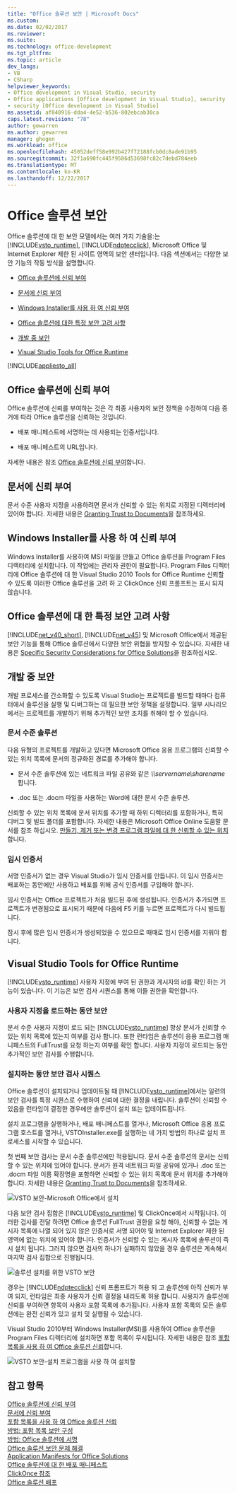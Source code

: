 ```yaml
---
title: "Office 솔루션 보안 | Microsoft Docs"
ms.custom: 
ms.date: 02/02/2017
ms.reviewer: 
ms.suite: 
ms.technology: office-development
ms.tgt_pltfrm: 
ms.topic: article
dev_langs:
- VB
- CSharp
helpviewer_keywords:
- Office development in Visual Studio, security
- Office applications [Office development in Visual Studio], security
- security [Office development in Visual Studio]
ms.assetid: af840916-dda4-4e52-b536-802ebcab30ca
caps.latest.revision: "78"
author: gewarren
ms.author: gewarren
manager: ghogen
ms.workload: office
ms.openlocfilehash: 45052deff58e992b427f72188fcb0dc8ade91b95
ms.sourcegitcommit: 32f1a690fc445f9586d53698fc82c7debd784eeb
ms.translationtype: MT
ms.contentlocale: ko-KR
ms.lasthandoff: 12/22/2017
---
```

# <a name="securing-office-solutions"></a>Office 솔루션 보안
  Office 솔루션에 대 한 보안 모델에서는 여러 가지 기술을:는 [!INCLUDE[vsto_runtime](../vsto/includes/vsto-runtime-md.md)], [!INCLUDE[ndptecclick](../vsto/includes/ndptecclick-md.md)], Microsoft Office 및 Internet Explorer 제한 된 사이트 영역의 보안 센터입니다. 다음 섹션에서는 다양한 보안 기능의 작동 방식을 설명합니다.  
  
-   [Office 솔루션에 신뢰 부여](#GrantingTrustToSolutions)  
  
-   [문서에 신뢰 부여](#GrantingTrustToDocuments)  
  
-   [Windows Installer를 사용 하 여 신뢰 부여](#GrantingTrustWindowsInstaller)  
  
-   [Office 솔루션에 대한 특정 보안 고려 사항](#Security)  
  
-   [개발 중 보안](#SecurityDuringDeployment)  
  
-   [Visual Studio Tools for Office Runtime](#VisualStudioToolsForOfficeRuntime)  
  
 [!INCLUDE[appliesto_all](../vsto/includes/appliesto-all-md.md)]  
  
##  <a name="GrantingTrustToSolutions"></a>Office 솔루션에 신뢰 부여  
 Office 솔루션에 신뢰를 부여하는 것은 각 최종 사용자의 보안 정책을 수정하여 다음 증거에 따라 Office 솔루션을 신뢰하는 것입니다.  
  
-   배포 매니페스트에 서명하는 데 사용되는 인증서입니다.  
  
-   배포 매니페스트의 URL입니다.  
  
 자세한 내용은 참조 [Office 솔루션에 신뢰 부여](../vsto/granting-trust-to-office-solutions.md)합니다.  
  
##  <a name="GrantingTrustToDocuments"></a>문서에 신뢰 부여  
 문서 수준 사용자 지정을 사용하려면 문서가 신뢰할 수 있는 위치로 지정된 디렉터리에 있어야 합니다. 자세한 내용은 [Granting Trust to Documents](../vsto/granting-trust-to-documents.md)을 참조하세요.  
  
##  <a name="GrantingTrustWindowsInstaller"></a>Windows Installer를 사용 하 여 신뢰 부여  
 Windows Installer를 사용하여 MSI 파일을 만들고 Office 솔루션을 Program Files 디렉터리에 설치합니다. 이 작업에는 관리자 권한이 필요합니다. Program Files 디렉터리에 Office 솔루션에 대 한 Visual Studio 2010 Tools for Office Runtime 신뢰할 수 있도록 이러한 Office 솔루션을 고려 하 고 ClickOnce 신뢰 프롬프트는 표시 되지 않습니다.  
  
##  <a name="Security"></a>Office 솔루션에 대 한 특정 보안 고려 사항  
 [!INCLUDE[net_v40_short](../sharepoint/includes/net-v40-short-md.md)], [!INCLUDE[net_v45](../vsto/includes/net-v45-md.md)] 및 Microsoft Office에서 제공된 보안 기능을 통해 Office 솔루션에서 다양한 보안 위협을 방지할 수 있습니다. 자세한 내용은 [Specific Security Considerations for Office Solutions](../vsto/specific-security-considerations-for-office-solutions.md)을 참조하십시오.  
  
##  <a name="SecurityDuringDeployment"></a>개발 중 보안  
 개발 프로세스를 간소화할 수 있도록 Visual Studio는 프로젝트를 빌드할 때마다 컴퓨터에서 솔루션을 실행 및 디버그하는 데 필요한 보안 정책을 설정합니다. 일부 시나리오에서는 프로젝트를 개발하기 위해 추가적인 보안 조치를 취해야 할 수 있습니다.  
  
### <a name="document-level-solutions"></a>문서 수준 솔루션  
 다음 유형의 프로젝트를 개발하고 있다면 Microsoft Office 응용 프로그램의 신뢰할 수 있는 위치 목록에 문서의 정규화된 경로를 추가해야 합니다.  
  
-   문서 수준 솔루션에 있는 네트워크 파일 공유와 같은  *\\\servername\sharename*합니다.  
  
-   .doc 또는 .docm 파일을 사용하는 Word에 대한 문서 수준 솔루션.  
  
 신뢰할 수 있는 위치 목록에 문서 위치를 추가할 때 하위 디렉터리를 포함하거나, 특히 디버그 및 빌드 폴더를 포함합니다. 자세한 내용은 Microsoft Office Online 도움말 문서를 참조 하십시오. [만들기, 제거 또는 변경 프로그램 파일에 대 한 신뢰할 수 있는 위치](https://support.office.com/en-au/article/Create-remove-or-change-a-trusted-location-for-your-files-f5151879-25ea-4998-80a5-4208b3540a62)합니다.  
  
### <a name="temporary-certificates"></a>임시 인증서  
 서명 인증서가 없는 경우 Visual Studio가 임시 인증서를 만듭니다. 이 임시 인증서는 배포하는 동안에만 사용하고 배포를 위해 공식 인증서를 구입해야 합니다.  
  
 임시 인증서는 Office 프로젝트가 처음 빌드된 후에 생성됩니다. 인증서가 추가되면 프로젝트가 변경됨으로 표시되기 때문에 다음에 F5 키를 누르면 프로젝트가 다시 빌드됩니다.  
  
 잠시 후에 많은 임시 인증서가 생성되었을 수 있으므로 때때로 임시 인증서를 지워야 합니다.  
  
##  <a name="VisualStudioToolsForOfficeRuntime"></a>Visual Studio Tools for Office Runtime  
 [!INCLUDE[vsto_runtime](../vsto/includes/vsto-runtime-md.md)] 사용자 지정에 부여 된 권한과 게시자의 id를 확인 하는 기능이 있습니다. 이 기능은 보안 검사 시퀀스를 통해 이들 권한을 확인합니다.  
  
### <a name="security-during-customization-loading"></a>사용자 지정을 로드하는 동안 보안  
 문서 수준 사용자 지정이 로드 되는 [!INCLUDE[vsto_runtime](../vsto/includes/vsto-runtime-md.md)] 항상 문서가 신뢰할 수 있는 위치 목록에 있는지 여부를 검사 합니다. 또한 런타임은 솔루션이 응용 프로그램 매니페스트의 FullTrust를 요청 하는지 여부를 확인 합니다. 사용자 지정이 로드되는 동안 추가적인 보안 검사를 수행합니다.  
  
### <a name="sequence-of-security-checks-during-installation"></a>설치하는 동안 보안 검사 시퀀스  
 Office 솔루션이 설치되거나 업데이트될 때 [!INCLUDE[vsto_runtime](../vsto/includes/vsto-runtime-md.md)]에서는 일련의 보안 검사를 특정 시퀀스로 수행하여 신뢰에 대한 결정을 내립니다. 솔루션이 신뢰할 수 있음을 런타임이 결정한 경우에만 솔루션이 설치 또는 업데이트됩니다.  
  
 설치 프로그램을 실행하거나, 배포 매니페스트를 열거나, Microsoft Office 응용 프로그램 호스트를 열거나, VSTOInstaller.exe를 실행하는 네 가지 방법의 하나로 설치 프로세스를 시작할 수 있습니다.  
  
 첫 번째 보안 검사는 문서 수준 솔루션에만 적용됩니다. 문서 수준 솔루션의 문서는 신뢰할 수 있는 위치에 있어야 합니다. 문서가 원격 네트워크 파일 공유에 있거나 .doc 또는 .docm 파일 이름 확장명을 포함하면 신뢰할 수 있는 위치 목록에 문서 위치를 추가해야 합니다. 자세한 내용은 [Granting Trust to Documents](../vsto/granting-trust-to-documents.md)을 참조하세요.  
  
 ![VSTO 보안-Microsoft Office에서 설치](../vsto/media/host-install.png "VSTO 보안-Microsoft Office에서 설치")  
  
 다음 보안 검사 집합은 [!INCLUDE[vsto_runtime](../vsto/includes/vsto-runtime-md.md)] 및 ClickOnce에서 시작됩니다. 이러한 검사를 전달 하려면 Office 솔루션 FullTrust 권한을 요청 해야, 신뢰할 수 없는 게시자 목록에 나열 되어 있지 않은 인증서로 서명 되어야 및 Internet Explorer 제한 된 영역에 없는 위치에 있어야 합니다. 인증서가 신뢰할 수 있는 게시자 목록에 솔루션이 즉시 설치 됩니다. 그러지 않으면 검사의 하나가 실패하지 않았을 경우 솔루션은 계속해서 마지막 검사 집합으로 진행됩니다.  
  
 ![솔루션 설치를 위한 VSTO 보안](../vsto/media/installing.png "솔루션 설치를 위한 VSTO 보안")  
  
 경우는 [!INCLUDE[ndptecclick](../vsto/includes/ndptecclick-md.md)] 신뢰 프롬프트가 허용 되 고 솔루션에 아직 신뢰가 부여 되지, 런타임은 최종 사용자가 신뢰 결정을 내리도록 허용 합니다. 사용자가 솔루션에 신뢰를 부여하면 항목이 사용자 포함 목록에 추가됩니다. 사용자 포함 목록의 모든 솔루션에는 완전 신뢰가 있고 설치 및 실행될 수 있습니다.  
  
 Visual Studio 2010부터 Windows Installer(MSI)를 사용하여 Office 솔루션을 Program Files 디렉터리에 설치하면 포함 목록이 무시됩니다. 자세한 내용은 참조 [포함 목록을 사용 하 여 Office 솔루션 신뢰](../vsto/trusting-office-solutions-by-using-inclusion-lists.md)합니다.  
  
 ![VSTO 보안-설치 프로그램을 사용 하 여 설치할](../vsto/media/setup-vstoinstaller.png "VSTO 보안-설치 프로그램을 사용 하 여 설치 하려면")  
  
## <a name="see-also"></a>참고 항목  
 [Office 솔루션에 신뢰 부여](../vsto/granting-trust-to-office-solutions.md)   
 [문서에 신뢰 부여](../vsto/granting-trust-to-documents.md)   
 [포함 목록을 사용 하 여 Office 솔루션 신뢰](../vsto/trusting-office-solutions-by-using-inclusion-lists.md)   
 [방법: 포함 목록 보안 구성](../vsto/how-to-configure-inclusion-list-security.md)   
 [방법: Office 솔루션에 서명](../vsto/how-to-sign-office-solutions.md)   
 [Office 솔루션 보안 문제 해결](../vsto/troubleshooting-office-solution-security.md)   
 [Application Manifests for Office Solutions](../vsto/application-manifests-for-office-solutions.md)   
 [Office 솔루션에 대 한 배포 매니페스트](../vsto/deployment-manifests-for-office-solutions.md)   
 [ClickOnce 참조](/visualstudio/deployment/clickonce-reference)   
 [Office 솔루션 배포](../vsto/deploying-an-office-solution.md)  
  
  